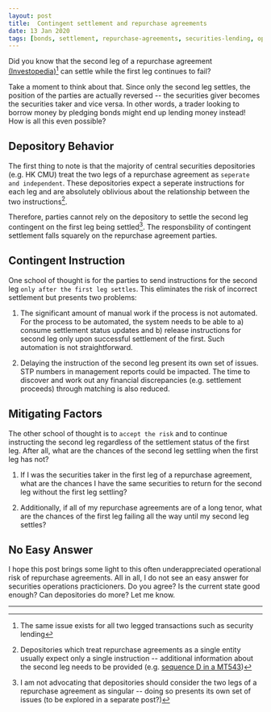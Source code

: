 ```yaml
---
layout: post
title:  Contingent settlement and repurchase agreements
date: 13 Jan 2020
tags: [bonds, settlement, repurchase-agreements, securities-lending, operational-risk]
---
```


Did you know that the second leg of a repurchase agreement [(Investopedia)](https://www.investopedia.com/terms/r/repurchaseagreement.asp)[^1] can settle while the first leg continues to fail? 

Take a moment to think about that. Since only the second leg settles, the position of the parties are actually reversed -- the securities giver becomes the securities taker and vice versa. In other words, a trader looking to borrow money by pledging bonds might end up lending money instead! How is all this even possible?

## Depository Behavior

The first thing to note is that the majority of central securities depositories (e.g. HK CMU) treat the two legs of a repurchase agreement as `seperate and independent`. These depositories expect a seperate instructions for each leg and are absolutely oblivious about the relationship between the two instructions[^2]. 

Therefore, parties cannot rely on the depository to settle the second leg contingent on the first leg being settled[^3]. The responsbility of contingent settlement falls squarely on the repurchase agreement parties.

## Contingent Instruction

One school of thought is for the parties to send instructions for the second leg `only after the first leg settles`. This eliminates the risk of incorrect settlement but presents two problems:

1. The significant amount of manual work if the process is not automated. For the process to be automated, the system needs to be able to a) consume settlement status updates and b) release instructions for second leg only upon successful settlement of the first. Such automation is not straightforward.

2. Delaying the instruction of the second leg present its own set of issues. STP numbers in management reports could be impacted. The time to discover and work out any financial discrepancies (e.g. settlement proceeds) through matching is also reduced.   

## Mitigating Factors

The other school of thought is to `accept the risk` and to continue instructing the second leg regardless of the settlement status of the first leg. After all, what are the chances of the second leg settling when the first leg has not? 

1. If I was the securities taker in the first leg of a repurchase agreement, what are the chances I have the same securities to return for the second leg without the first leg settling? 

2. Additionally, if all of my repurchase agreements are of a long tenor, what are the chances of the first leg failing all the way until my second leg settles?

## No Easy Answer

I hope this post brings some light to this often underappreciated operational risk of repurchase agreements. All in all, I do not see an easy answer for securities operations practicioners. Do you agree? Is the current state good enough? Can depositories do more? Let me know.

---

[^1]: The same issue exists for all two legged transactions such as security lending 
[^2]: Depositories which treat repurchase agreements as a single entity usually expect only a single instruction -- additional information about the second leg needs to be provided (e.g. [sequence D in a MT543](https://www.iso20022.org/15022/uhb/finmt543.htm))
[^3]: I am not advocating that depositories should consider the two legs of a repurchase agreement as singular -- doing so presents its own set of issues (to be explored in a separate post?)